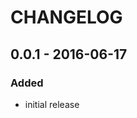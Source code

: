 # CHANGELOG
## 0.0.1 - 2016-06-17
### Added
- initial release

<!-- [Unreleased]: https://github.com/sensu-plugins/sensu-plugins-iis/compare/0.1.0...HEAD -->
<!-- [0.1.0]: https://github.com/sensu-plugins/sensu-plugins-iis/compare/0.0.4...0.1.0 -->
<!-- [0.0.4]: https://github.com/sensu-plugins/sensu-plugins-iis/compare/0.0.3...0.0.4 -->
<!-- [0.0.3]: https://github.com/sensu-plugins/sensu-plugins-iis/compare/0.0.2...0.0.3 -->
<!-- [0.0.2]: https://github.com/sensu-plugins/sensu-plugins-iis/compare/0.0.1...0.0.2 -->

